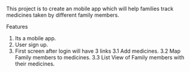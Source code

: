 This project is to create an mobile app which will help families track medicines taken by different family members.

Features
1. Its a mobile app.
2. User sign up. 
3. First screen after login will have 3 links 
    3.1 Add medicines.
    3.2 Map Family members to medicines.
    3.3 List View of Family members with their medicines.
